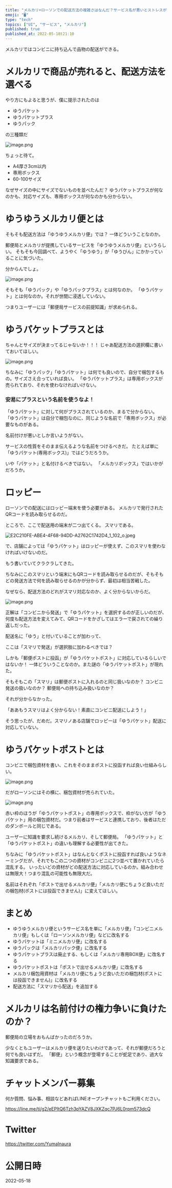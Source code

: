 ```yaml
---
title: "メルカリ+ローソンでの配送方法の複雑さはなんだ？サービス名が悪いとストレスが爆発する！"
emoji: "🖥"
type: "tech"
topics: ["UI", "サービス", "メルカリ"]
published: true
published_at: 2022-05-18t21:10
---
```


メルカリではコンビニに持ち込んで品物の配送ができる。

# メルカリで商品が売れると、配送方法を選べる

やり方にもよると思うが、僕に提示されたのは

- ゆうパケット
- ゆうパケットプラス
- ゆうパック

の三種類だ

![image.png](https://qiita-image-store.s3.ap-northeast-1.amazonaws.com/0/89618/4de71083-b933-ddb8-eb5d-bbe44de2857e.png)

ちょっと待て。

- A4厚さ3cm以内
- 専用ボックス
- 60-100サイズ

なぜサイズの中にサイズでないものを並べたんだ？
ゆうパケットプラスが何なのかも、対応サイズも、専用ボックスが何なのかも分からない。


# ゆうゆうメルカリ便とは

そもそも配送方法は「ゆうゆうメルカリ便」では？
一体どういうことなのか。

郵便局とメルカリが提携しているサービスを「ゆうゆうメルカリ便」というらしい。
そもそも今回調べて、ようやく「ゆうゆう」が「ゆうびん」にかかっていることに気づいた。


分からんでしょ。

![image.png](https://qiita-image-store.s3.ap-northeast-1.amazonaws.com/0/89618/7f63cbbb-65a6-28fd-0bbe-e08a87c42c36.png)

そもそも「ゆうパック」や「ゆうパックプラス」とは何なのか。
「ゆうパケット」とは何なのか。それが世間に浸透していない。

つまりユーザーには「郵便局サービスの前提知識」が求められる。

# ゆうパケットプラスとは

ちゃんとサイズが決まってるじゃないか！！！
じゃあ配送方法の選択欄に書いておいてほしい。

![image.png](https://qiita-image-store.s3.ap-northeast-1.amazonaws.com/0/89618/51eb4541-9c14-66b4-e3a1-4ec882ff1c2e.png)


ちなみに「ゆうパック」「ゆうパケット」は何でも良いので、自分で梱包するもの。サイズさえ合っていれば良い。
「ゆうパケットプラス」は専用ボックスが売られており、それを使わなければいけない。


### 安易にプラスという名前を使うなよ！


「ゆうパケット」に対して何がプラスされているのか、まるで分からない。
「ゆうパケット」は自分で梱包なのに、同じような名前で「専用ボックス」が必要なものがある。

名前付けが悪いとしか言いようがない。

サービスの性質をそのまま伝えるような名前をつけるべきだ。
たとえば単に「ゆうパケット(専用ボックス)」ではどうだろうか。

いや「パケット」と名付けるべきではない。
「メルカリボックス」ではいかがだろうか。


# ロッピー

ローソンでの配送にはロッピー端末を使う必要がある。
メルカリで発行されたQRコードを読み取らせるのだ。

ところで、ここで配送用の端末が二つ出てくる。
スマリである。


![E2C210FE-ABE4-4F68-94DD-A2762C1742D4_1_102_o.jpeg](https://qiita-image-store.s3.ap-northeast-1.amazonaws.com/0/89618/a6896cd3-f9b3-8274-99df-ba90bf898e69.jpeg)

で、店舗によっては「ゆうパケット」はロッピーが使えず、このスマリを使わなければいけないのだ。


もう書いていてクラクラしてきた。

ちなみにこのスマリという端末にもQRコードを読み取らせるのだが、そもそもどの発送方法で何を読み取らせるのかが分からず、最初は相当苦戦した。

なぜなら、配送方法のどれがスマリ対応なのか、よく分からないからだ。


![image.png](https://qiita-image-store.s3.ap-northeast-1.amazonaws.com/0/89618/ce0b8a82-40b1-04e0-6a6c-fdf74a171fff.png)

正解は「コンビニから発送」で「ゆうパケット」を選択するのが正しいのだが、何度も配送方法を変えてみて、QRコードをかざしてはエラーで戻されての繰り返しだった。

配送名に「ゆう」と付いていることが加わって、


ここは「スマリで発送」が選択肢に加わるべきでは？

しかも「郵便ポストに投函」が「ゆうパケットポスト」に対応しているらしいではないか！
一体どういうことなのか。また謎の「ゆうパケットポスト」が現れた。

そもそもこの「スマリ」は郵便ポストに入れるのと同じ扱いなのか？
コンビニ発送の扱いなのか？
郵便局への持ち込み扱いなのか？

それが分からなかった。

「ああもうスマリはよく分からない！素直にコンビニ配送にしよう！」

そう思ったが、だめだ。スマリノある店舗でロッピーは「ゆうパケット」配送に対応していない。

# ゆうパケットポストとは

コンビニで梱包資材を書い、これをそのままポストに投函すれば良い仕組みらしい。

![image.png](https://qiita-image-store.s3.ap-northeast-1.amazonaws.com/0/89618/a99a13a6-cf34-8196-f581-70f6dd82da67.png)

だがローソンにはその横に、梱包資材が売られていた。

![image.png](https://qiita-image-store.s3.ap-northeast-1.amazonaws.com/0/89618/cc4a4b8b-3b58-e590-5948-acb5fa203786.png)

赤い枠のほうが「ゆうパケットポスト」の専用ボックスで、枠がない方が「ゆうパケット」用の梱包資材だ。つまり前者はサービスと連携しており、後者はただのダンボールと同じである。

ユーザーに知識を要求し続けるメルカリ、そして郵便局。
「ゆうパケット」と「ゆうパケットポスト」の違いも理解する必要性が出てきた。

ちなみに「ゆうパケットポスト」はなんとなくポストに投函すれば良いようなネーミングだが、それでもこの二つの資材がコンビニに2つ並べて置かれていたら混乱する。
いったいどの資材がどの配送方法に対応しているのか。組み合わせは無限大！つまり混乱の可能性も無限大だ。

名前はそれぞれ「ポストで出せるメルカリ便」「メルカリ便にちょうど良いただの梱包材(ポストには投函できません)」に変えてほしい。


# まとめ

- ゆうゆうメルカリ便というサービス名を単に「メルカリ便」「コンビニメルカリ便」もしくは「ローソンメルカリ便」などに改名する
- ゆうパケットは「ミニメルカリ便」に改名する
- ゆうパックは「メルカリパック便」に改名する
- ゆうパケットプラスは廃止する、もしくは「メルカリ専用BOX便」に改名する
- ゆうパケットポストは「ポストで出せるメルカリ便」に改名する
- メルカリ梱包用資材は「メルカリ便にちょうど良いただの梱包材(ポストには投函できません)」に改名する
- 配送方法に「スマリから配送」を追加する

# メルカリは名前付けの権力争いに負けたのか？

郵便局の立場をおもんばかったのだろうか。

少なくともユーザーはメルカリ便を送りたいわけであって、それが郵便だろうと何でも良いはずだ。
「郵便」という概念が登場することが蛇足であり、過大な知識要求である。































<!-- Update From Qiita API -->

# チャットメンバー募集


何か質問、悩み事、相談などあればLINEオープンチャットもご利用ください。

https://line.me/ti/g2/eEPltQ6Tzh3pYAZV8JXKZqc7PJ6L0rpm573dcQ





# Twitter


https://twitter.com/YumaInaura


<!-- Update From Qiita API -->



# 公開日時

2022-05-18
